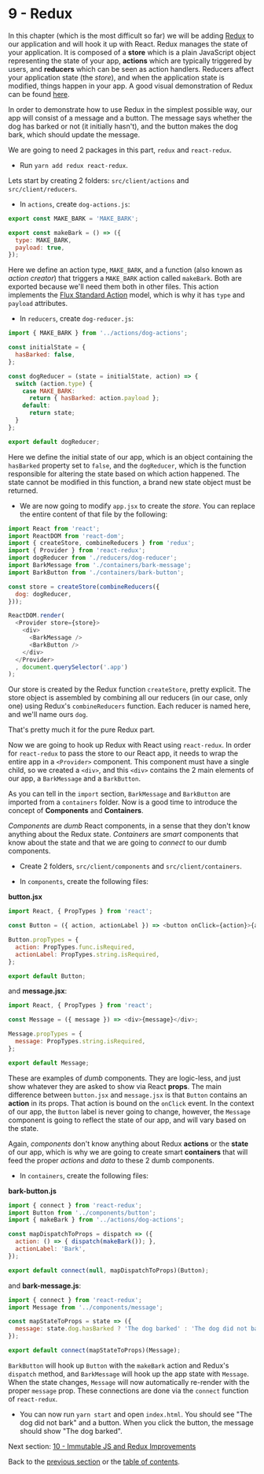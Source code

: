 # 9 - Redux

In this chapter (which is the most difficult so far) we will be adding [Redux](http://redux.js.org/) to our application and will hook it up with React. Redux manages the state of your application. It is composed of a **store** which is a plain JavaScript object representing the state of your app, **actions** which are typically triggered by users, and **reducers** which can be seen as action handlers. Reducers affect your application state (the *store*), and when the application state is modified, things happen in your app. A good visual demonstration of Redux can be found [here](http://slides.com/jenyaterpil/redux-from-twitter-hype-to-production#/9).

In order to demonstrate how to use Redux in the simplest possible way, our app will consist of a message and a button. The message says whether the dog has barked or not (it initially hasn't), and the button makes the dog bark, which should update the message.

We are going to need 2 packages in this part, `redux` and `react-redux`.

- Run `yarn add redux react-redux`.

Lets start by creating 2 folders: `src/client/actions` and `src/client/reducers`.

- In `actions`, create `dog-actions.js`:

```javascript
export const MAKE_BARK = 'MAKE_BARK';

export const makeBark = () => ({
  type: MAKE_BARK,
  payload: true,
});
```

Here we define an action type, `MAKE_BARK`, and a function (also known as *action creator*) that triggers a `MAKE_BARK` action called `makeBark`. Both are exported because we'll need them both in other files. This action implements the [Flux Standard Action](https://github.com/acdlite/flux-standard-action) model, which is why it has `type` and `payload` attributes.

- In `reducers`, create `dog-reducer.js`:

```javascript
import { MAKE_BARK } from '../actions/dog-actions';

const initialState = {
  hasBarked: false,
};

const dogReducer = (state = initialState, action) => {
  switch (action.type) {
    case MAKE_BARK:
      return { hasBarked: action.payload };
    default:
      return state;
  }
};

export default dogReducer;
```

Here we define the initial state of our app, which is an object containing the `hasBarked` property set to `false`, and the `dogReducer`, which is the function responsible for altering the state based on which action happened. The state cannot be modified in this function, a brand new state object must be returned.

- We are now going to modify `app.jsx` to create the *store*. You can replace the entire content of that file by the following:

```javascript
import React from 'react';
import ReactDOM from 'react-dom';
import { createStore, combineReducers } from 'redux';
import { Provider } from 'react-redux';
import dogReducer from './reducers/dog-reducer';
import BarkMessage from './containers/bark-message';
import BarkButton from './containers/bark-button';

const store = createStore(combineReducers({
  dog: dogReducer,
}));

ReactDOM.render(
  <Provider store={store}>
    <div>
      <BarkMessage />
      <BarkButton />
    </div>
  </Provider>
  , document.querySelector('.app')
);
```

Our store is created by the Redux function `createStore`, pretty explicit. The store object is assembled by combining all our reducers (in our case, only one) using Redux's `combineReducers` function. Each reducer is named here, and we'll name ours `dog`.

That's pretty much it for the pure Redux part.

Now we are going to hook up Redux with React using `react-redux`. In order for `react-redux` to pass the store to our React app, it needs to wrap the entire app in a `<Provider>` component. This component must have a single child, so we created a `<div>`, and this `<div>` contains the 2 main elements of our app, a `BarkMessage` and a `BarkButton`.

As you can tell in the `import` section, `BarkMessage` and `BarkButton` are imported from a `containers` folder. Now is a good time to introduce the concept of **Components** and **Containers**.

*Components* are *dumb* React components, in a sense that they don't know anything about the Redux state. *Containers* are *smart* components that know about the state and that we are going to *connect* to our dumb components.

- Create 2 folders, `src/client/components` and `src/client/containers`.

- In `components`, create the following files:

**button.jsx**

```javascript
import React, { PropTypes } from 'react';

const Button = ({ action, actionLabel }) => <button onClick={action}>{actionLabel}</button>;

Button.propTypes = {
  action: PropTypes.func.isRequired,
  actionLabel: PropTypes.string.isRequired,
};

export default Button;
```

and **message.jsx**:

```javascript
import React, { PropTypes } from 'react';

const Message = ({ message }) => <div>{message}</div>;

Message.propTypes = {
  message: PropTypes.string.isRequired,
};

export default Message;

```

These are examples of *dumb* components. They are logic-less, and just show whatever they are asked to show via React **props**. The main difference between `button.jsx` and `message.jsx` is that `Button` contains an **action** in its props. That action is bound on the `onClick` event. In the context of our app, the `Button` label is never going to change, however, the `Message` component is going to reflect the state of our app, and will vary based on the state.

Again, *components* don't know anything about Redux **actions** or the **state** of our app, which is why we are going to create smart **containers** that will feed the proper *actions* and *data* to these 2 dumb components.

- In `containers`, create the following files:

**bark-button.js**

```javascript
import { connect } from 'react-redux';
import Button from '../components/button';
import { makeBark } from '../actions/dog-actions';

const mapDispatchToProps = dispatch => ({
  action: () => { dispatch(makeBark()); },
  actionLabel: 'Bark',
});

export default connect(null, mapDispatchToProps)(Button);
```

and **bark-message.js**:

```javascript
import { connect } from 'react-redux';
import Message from '../components/message';

const mapStateToProps = state => ({
  message: state.dog.hasBarked ? 'The dog barked' : 'The dog did not bark',
});

export default connect(mapStateToProps)(Message);
```

`BarkButton` will hook up `Button` with the `makeBark` action and Redux's `dispatch` method, and `BarkMessage` will hook up the app state with `Message`. When the state changes, `Message` will now automatically re-render with the proper `message` prop. These connections are done via the `connect` function of `react-redux`.

- You can now run `yarn start` and open `index.html`. You should see "The dog did not bark" and a button. When you click the button, the message should show "The dog barked".

Next section: [10 - Immutable JS and Redux Improvements](/tutorial/10-immutable-redux-improvements)

Back to the [previous section](/tutorial/8-react) or the [table of contents](https://github.com/verekia/js-stack-from-scratch).
